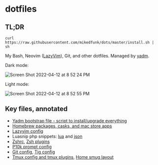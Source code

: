 # dotfiles

## TL;DR

```
curl https://raw.githubusercontent.com/mikedfunk/dots/master/install.sh | sh
```

My Bash, Neovim ([LazyVim](https://www.lazyvim.org)), Git, and other dotfiles. Managed by [yadm](https://thelocehiliosan.github.io/yadm/docs).

Dark mode:

![Screen Shot 2022-04-12 at 8 52 24 PM](https://user-images.githubusercontent.com/661038/163096875-7340f006-2855-4dd1-ba67-9f514317d328.png)

Light mode:

![Screen Shot 2022-04-12 at 8 52 55 PM](https://user-images.githubusercontent.com/661038/163096859-651baedc-8bb2-4f4d-96d7-62e320346f80.png)

## Key files, annotated

- [Yadm bootstrap file - script to install/upgrade everything](.config/yadm/bootstrap)
- [Homebrew packages, casks, and mac store apps](Brewfile)
- [Lazyvim config](.config/nvim/lua/config/lazy.lua)
- Luasnip php snippets: [lua](.config/nvim/luasnippets/php.lua) and [json](.config/nvim/snippets/php.json)
- [Zshrc](.zshrc), [Zsh plugins](.zsh_plugins.txt)
- [P10k prompt config](.p10k.zsh)
- [Git config](.config/git/config), [Tig config](.config/tig/config)
- [Tmux config and tmux plugins](.tmux.conf), [Home smug layout](.config/smug/home.yml)
